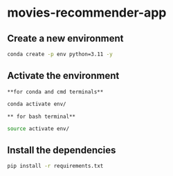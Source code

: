 # movies-recommender-app

## Create a new environment
``` bash
conda create -p env python=3.11 -y
```
## Activate the environment

    **for conda and cmd terminals**
``` bash
conda activate env/
```
    ** for bash terminal**
``` bash
source activate env/
```
## Install the dependencies
``` bash
pip install -r requirements.txt
```

